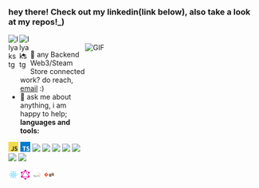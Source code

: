 ### hey there! Check out my linkedin(link below), also take a look at my repos!_)
<a href="https://t.me/ilyak52">
  <img align="left" alt="Ilyaks tg" width="22px" src="https://upload.wikimedia.org/wikipedia/commons/8/82/Telegram_logo.svg" />
</a>
<a href="https://www.linkedin.com/in/ilya-kvasov-48b792278/">
  <img align="left" alt="Ilyaks tg" width="22px" src="https://upload.wikimedia.org/wikipedia/commons/thumb/c/ca/LinkedIn_logo_initials.png/800px-LinkedIn_logo_initials.png" />
</a>

<br />
  <img align="right" alt="GIF" src="https://i.makeagif.com/media/4-02-2016/2wRZ-Q.gif" width="350" height="200" />
  
- 💼 any Backend Web3/Steam Store connected work? do reach, [email](mailto:ilyaprgrmist@gmail.com) :)
- 💬 ask me about anything, i am happy to help;
**languages and tools:**  

<code><img height="20" src="https://raw.githubusercontent.com/github/explore/80688e429a7d4ef2fca1e82350fe8e3517d3494d/topics/javascript/javascript.png"></code>
<code><img height="20" src="https://raw.githubusercontent.com/github/explore/80688e429a7d4ef2fca1e82350fe8e3517d3494d/topics/typescript/typescript.png"></code>
<code><img height="20" src="https://cdn-icons-png.flaticon.com/512/919/919825.png"></code>
<code><img height="20" src="https://static-00.iconduck.com/assets.00/nestjs-icon-1024x1020-34exj0g6.png"></code>
<code><img height="20" src="https://upload.wikimedia.org/wikipedia/commons/e/e3/Fastify.png"></code>
<code><img height="20" src="https://w7.pngwing.com/pngs/956/695/png-transparent-mongodb-original-wordmark-logo-icon-thumbnail.png"></code>
<code><img height="20" src="https://upload.wikimedia.org/wikipedia/commons/thumb/2/29/Postgresql_elephant.svg/993px-Postgresql_elephant.svg.png"></code>
<code><img height="20" src="https://www.docker.com/wp-content/uploads/2022/03/vertical-logo-monochromatic.png"></code>
<code><img height="20" src="https://github.com/Ilyak777/Ilyak777/assets/93599042/6e5fa5c0-baaa-49f0-8c49-9fa8db02de31"></code>


<code><img height="20" src="https://raw.githubusercontent.com/github/explore/80688e429a7d4ef2fca1e82350fe8e3517d3494d/topics/react/react.png"></code>
<code><img height="20" src="https://raw.githubusercontent.com/github/explore/5c058a388828bb5fde0bcafd4bc867b5bb3f26f3/topics/graphql/graphql.png"></code>
<code><img height="20" src="https://raw.githubusercontent.com/github/explore/80688e429a7d4ef2fca1e82350fe8e3517d3494d/topics/mysql/mysql.png"></code>
<code><img height="20" src="https://raw.githubusercontent.com/github/explore/80688e429a7d4ef2fca1e82350fe8e3517d3494d/topics/git/git.png"></code>






